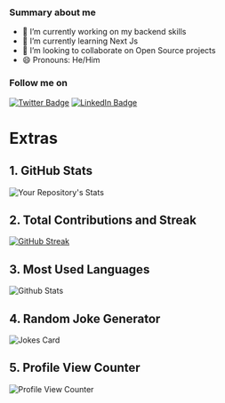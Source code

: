 <!--**Magna-tech/Magna-tech** is a ✨ _special_ ✨ repository because it `README.md` (this file) appears on your GitHub profile.-->

### Summary about me

- 🔭 I’m currently working on my backend skills
- 🌱 I’m currently learning Next Js
- 👯 I’m looking to collaborate on Open Source projects
- 😄 Pronouns: He/Him

<!-- - 💬 Ask me about C and Java -->
<!-- - ⚡ Fun fact: I love C 😄 -->

<!-- - 📫 How to reach me: use my email (magembenath@gmail.com)-->
<!-- - 🤔 I’m looking for help with -->

<!--[![Nathan's GitHub Banner](./assets/banner.jpg)]-->

### Follow me on

[![Twitter Badge](https://img.shields.io/badge/Twitter-Profile-informational?style=flat&logo=twitter&logoColor=white&color=1CA2F1)](https://x.com/MAGEMBENATHAN)
[![LinkedIn Badge](https://img.shields.io/badge/LinkedIn-Profile-informational?style=flat&logo=linkedin&logoColor=white&color=0D76A8)](https://www.linkedin.com/in/nathanomeri/)

# Extras

## 1. GitHub Stats

![Your Repository's Stats](https://github-readme-stats.vercel.app/api?username=Magna-tech&show_icons=true&theme=dark)

## 2. Total Contributions and Streak

[![GitHub Streak](https://streak-stats.demolab.com/?user=Magna-tech&theme=dark)](https://git.io/streak-stats)

## 3. Most Used Languages

![Github Stats](https://github-readme-stats.vercel.app/api/top-langs/?username=Magna-tech&theme=tokyonight&hide_border=false&include_all_commits=true&count_private=true&layout=compact)

<!---## 4. Contributors Badge -->
<!---![Your Repository's Stats](https://contrib.rocks/image?repo=Magna-tech/Magna-tech)-->

## 4. Random Joke Generator

![Jokes Card](https://readme-jokes.vercel.app/api)

## 5. Profile View Counter

![Profile View Counter](https://komarev.com/ghpvc/?username=Magna-tech)
